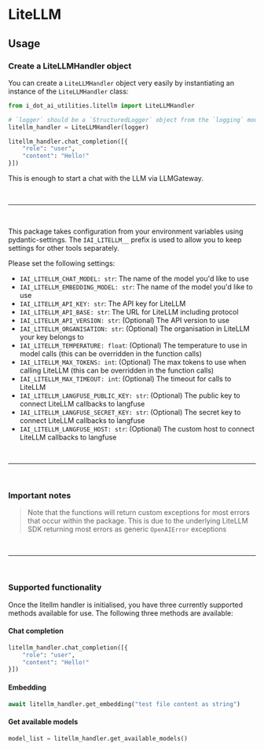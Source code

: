 # LiteLLM

## Usage

### Create a LiteLLMHandler object

You can create a `LiteLLMHandler` object very easily by instantiating an instance of the `LiteLLMHandler` class:
```python
from i_dot_ai_utilities.litellm import LiteLLMHandler

# `logger` should be a `StructuredLogger` object from the `logging` module
litellm_handler = LiteLLMHandler(logger)

litellm_handler.chat_completion([{
    "role": "user",
    "content": "Hello!"
}])
```
This is enough to start a chat with the LLM via LLMGateway.

<br>

***

<br>

This package takes configuration from your environment variables using pydantic-settings. The `IAI_LITELLM__` prefix is used to allow you to keep settings for other tools separately.

Please set the following settings:

- `IAI_LITELLM_CHAT_MODEL: str`: The name of the model you'd like to use
- `IAI_LITELLM_EMBEDDING_MODEL: str`: The name of the model you'd like to use
- `IAI_LITELLM_API_KEY: str`: The API key for LiteLLM
- `IAI_LITELLM_API_BASE: str`: The URL for LiteLLM including protocol
- `IAI_LITELLM_API_VERSION: str`: (Optional) The API version to use
- `IAI_LITELLM_ORGANISATION: str`: (Optional) The organisation in LiteLLM your key belongs to
- `IAI_LITELLM_TEMPERATURE: float`: (Optional) The temperature to use in model calls (this can be overridden in the function calls)
- `IAI_LITELLM_MAX_TOKENS: int`: (Optional) The max tokens to use when calling LiteLLM (this can be overridden in the function calls)
- `IAI_LITELLM_MAX_TIMEOUT: int`: (Optional) The timeout for calls to LiteLLM
- `IAI_LITELLM_LANGFUSE_PUBLIC_KEY: str`: (Optional) The public key to connect LiteLLM callbacks to langfuse
- `IAI_LITELLM_LANGFUSE_SECRET_KEY: str`: (Optional) The secret key to connect LiteLLM callbacks to langfuse
- `IAI_LITELLM_LANGFUSE_HOST: str`: (Optional) The custom host to connect LiteLLM callbacks to langfuse

<br>

***

<br>

### Important notes

> Note that the functions will return custom exceptions for most errors that occur within the package.
> This is due to the underlying LiteLLM SDK returning most errors as generic `OpenAIError` exceptions

<br>

***

<br>

### Supported functionality
Once the litellm handler is initialised, you have three currently supported methods available for use.
The following three methods are available:

#### Chat completion

``` python
litellm_handler.chat_completion([{
    "role": "user",
    "content": "Hello!"
}])
```

#### Embedding

``` python
await litellm_handler.get_embedding("test file content as string")
```

#### Get available models

``` python
model_list = litellm_handler.get_available_models()
```
